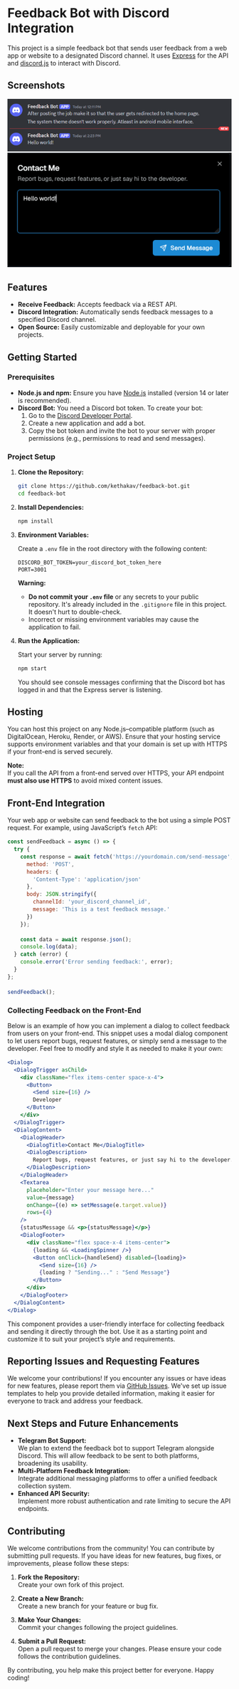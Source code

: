 # Feedback Bot with Discord Integration

This project is a simple feedback bot that sends user feedback from a web app or website to a designated Discord channel. It uses [Express](https://expressjs.com/) for the API and [discord.js](https://discord.js.org/#/) to interact with Discord.

## Screenshots
![Discord Bot](/media/images/Discord_eCo2YG0CIC.png)
![Front End](/media/images/zen_TrSZNMxWji.png)

## Features

- **Receive Feedback:** Accepts feedback via a REST API.
- **Discord Integration:** Automatically sends feedback messages to a specified Discord channel.
- **Open Source:** Easily customizable and deployable for your own projects.

## Getting Started

### Prerequisites

- **Node.js and npm:** Ensure you have [Node.js](https://nodejs.org/) installed (version 14 or later is recommended).
- **Discord Bot:** You need a Discord bot token. To create your bot:
  1. Go to the [Discord Developer Portal](https://discord.com/developers/applications).
  2. Create a new application and add a bot.
  3. Copy the bot token and invite the bot to your server with proper permissions (e.g., permissions to read and send messages).

### Project Setup

1. **Clone the Repository:**

   ```bash
   git clone https://github.com/kethakav/feedback-bot.git
   cd feedback-bot
   ```

2. **Install Dependencies:**

   ```bash
   npm install
   ```

3. **Environment Variables:**

   Create a `.env` file in the root directory with the following content:

   ```dotenv
   DISCORD_BOT_TOKEN=your_discord_bot_token_here
   PORT=3001
   ```

   **Warning:**  
   - **Do not commit your `.env` file** or any secrets to your public repository. It's already included in the `.gitignore` file in this project. It doesn't hurt to double-check.
   - Incorrect or missing environment variables may cause the application to fail.

4. **Run the Application:**

   Start your server by running:

   ```bash
   npm start
   ```
   
   You should see console messages confirming that the Discord bot has logged in and that the Express server is listening.

## Hosting

You can host this project on any Node.js–compatible platform (such as DigitalOcean, Heroku, Render, or AWS). Ensure that your hosting service supports environment variables and that your domain is set up with HTTPS if your front-end is served securely.

**Note:**  
If you call the API from a front-end served over HTTPS, your API endpoint **must also use HTTPS** to avoid mixed content issues.

## Front-End Integration

Your web app or website can send feedback to the bot using a simple POST request. For example, using JavaScript’s `fetch` API:

```javascript
const sendFeedback = async () => {
  try {
    const response = await fetch('https://yourdomain.com/send-message', { // Use HTTPS if needed
      method: 'POST',
      headers: {
        'Content-Type': 'application/json'
      },
      body: JSON.stringify({
        channelId: 'your_discord_channel_id',
        message: 'This is a test feedback message.'
      })
    });

    const data = await response.json();
    console.log(data);
  } catch (error) {
    console.error('Error sending feedback:', error);
  }
};

sendFeedback();
```

### Collecting Feedback on the Front-End

Below is an example of how you can implement a dialog to collect feedback from users on your front-end. This snippet uses a modal dialog component to let users report bugs, request features, or simply send a message to the developer. Feel free to modify and style it as needed to make it your own:

```jsx
<Dialog>
  <DialogTrigger asChild>
    <div className="flex items-center space-x-4">
      <Button>
        <Send size={16} />
        Developer
      </Button>
    </div>
  </DialogTrigger>
  <DialogContent>
    <DialogHeader>
      <DialogTitle>Contact Me</DialogTitle>
      <DialogDescription>
        Report bugs, request features, or just say hi to the developer.
      </DialogDescription>
    </DialogHeader>
    <Textarea
      placeholder="Enter your message here..."
      value={message}
      onChange={(e) => setMessage(e.target.value)}
      rows={4}
    />
    {statusMessage && <p>{statusMessage}</p>}
    <DialogFooter>
      <div className="flex space-x-4 items-center">
        {loading && <LoadingSpinner />}
        <Button onClick={handleSend} disabled={loading}>
          <Send size={16} />
          {loading ? "Sending..." : "Send Message"}
        </Button>
      </div>
    </DialogFooter>
  </DialogContent>
</Dialog>
```

This component provides a user-friendly interface for collecting feedback and sending it directly through the bot. Use it as a starting point and customize it to suit your project’s style and requirements.

## Reporting Issues and Requesting Features

We welcome your contributions! If you encounter any issues or have ideas for new features, please report them via [GitHub Issues](https://github.com/kethakav/feedback-bot/issues). We've set up issue templates to help you provide detailed information, making it easier for everyone to track and address your feedback.

## Next Steps and Future Enhancements

- **Telegram Bot Support:**  
  We plan to extend the feedback bot to support Telegram alongside Discord. This will allow feedback to be sent to both platforms, broadening its usability.
- **Multi-Platform Feedback Integration:**  
  Integrate additional messaging platforms to offer a unified feedback collection system.
- **Enhanced API Security:**  
  Implement more robust authentication and rate limiting to secure the API endpoints.

## Contributing

We welcome contributions from the community! You can contribute by submitting pull requests. If you have ideas for new features, bug fixes, or improvements, please follow these steps:

1. **Fork the Repository:**  
   Create your own fork of this project.

2. **Create a New Branch:**  
   Create a new branch for your feature or bug fix.

3. **Make Your Changes:**  
   Commit your changes following the project guidelines.

4. **Submit a Pull Request:**  
   Open a pull request to merge your changes. Please ensure your code follows the contribution guidelines.

By contributing, you help make this project better for everyone. Happy coding!